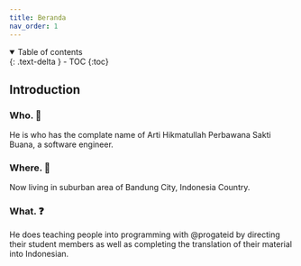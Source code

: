 ```yaml
---
title: Beranda
nav_order: 1
---
```


<details open markdown="block">
  <summary>
    Table of contents
  </summary>
  {: .text-delta }
- TOC
{:toc}
</details>

## Introduction
### Who. 🤝
He is who has the complate name of Arti Hikmatullah Perbawana Sakti Buana, a software engineer. 

### Where. 📍
Now living in suburban area of Bandung City, Indonesia Country.

### What. ❓
He does teaching people into programming with @progateid by directing their student members as well as completing the translation of their material into Indonesian.
